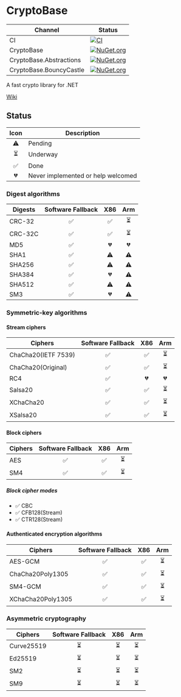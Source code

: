 # CryptoBase
Channel | Status
-|-
CI | [![CI](https://github.com/HMBSbige/CryptoBase/workflows/CI/badge.svg)](https://github.com/HMBSbige/CryptoBase/actions)
CryptoBase | [![NuGet.org](https://img.shields.io/nuget/v/CryptoBase.svg?logo=nuget)](https://www.nuget.org/packages/CryptoBase/)
CryptoBase.Abstractions | [![NuGet.org](https://img.shields.io/nuget/v/CryptoBase.Abstractions.svg?logo=nuget)](https://www.nuget.org/packages/CryptoBase.Abstractions/)
CryptoBase.BouncyCastle | [![NuGet.org](https://img.shields.io/nuget/v/CryptoBase.BouncyCastle.svg?logo=nuget)](https://www.nuget.org/packages/CryptoBase.BouncyCastle/)

A fast crypto library for .NET

[Wiki](https://github.com/HMBSbige/CryptoBase/wiki)

## Status

| Icon | Description |
|:----:|-----------|
⚠️ | Pending
⏳ | Underway
✅ | Done
💔 | Never implemented or help welcomed

### Digest algorithms

| Digests | Software Fallback | X86 | Arm |
| ------- |:-----------------:|:---:|:---:|
CRC-32 | ✅ | ✅ | ⏳
CRC-32C | ✅ | ✅ | ⏳
MD5 | ✅ | 💔 | 💔
SHA1 | ✅ | ⚠️ | ⚠️
SHA256 | ✅ | ⚠️ | ⚠️
SHA384 | ✅ | 💔 | ⚠️
SHA512 | ✅ | ⚠️ | ⚠️
SM3 | ✅ | 💔 | ⚠️

### Symmetric-key algorithms
#### Stream ciphers

| Ciphers | Software Fallback | X86 | Arm |
| ------- |:-----------------:|:---:|:---:|
ChaCha20(IETF 7539) | ✅ | ✅ | ⏳
ChaCha20(Original) | ✅ | ✅ | ⏳
RC4 | ✅ | 💔 | 💔
Salsa20 | ✅ | ✅ | ⏳
XChaCha20 | ✅ | ✅ | ⏳
XSalsa20 | ✅ | ✅ | ⏳

#### Block ciphers

| Ciphers | Software Fallback | X86 | Arm |
| ------- |:-----------------:|:---:|:---:|
AES | ✅ | ✅ | ⏳
SM4 | ✅ | ✅ | ⏳

##### Block cipher modes

* ✅ CBC
* ✅ CFB128(Stream)
* ✅ CTR128(Stream)

#### Authenticated encryption algorithms

| Ciphers | Software Fallback | X86 | Arm |
| ------- |:-----------------:|:---:|:---:|
AES-GCM | ✅ | ✅ | ⏳
ChaCha20Poly1305 | ✅ | ✅ | ⏳
SM4-GCM | ✅ | ✅ | ⏳
XChaCha20Poly1305 | ✅ | ✅ | ⏳

### Asymmetric cryptography

| Ciphers | Software Fallback | X86 | Arm |
| ------- |:-----------------:|:---:|:---:|
Curve25519 | ⏳ | ⏳ | ⏳
Ed25519 | ⏳ | ⏳ | ⏳
SM2 | ⏳ | ⏳ | ⏳
SM9 | ⏳ | ⏳ | ⏳
